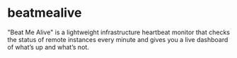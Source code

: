 # beatmealive
"Beat Me Alive" is a lightweight infrastructure heartbeat monitor that checks the status of remote instances every minute and gives you a live dashboard of what’s up and what’s not.
